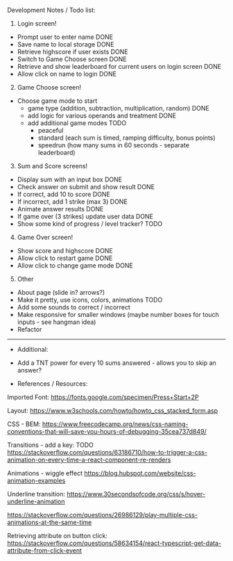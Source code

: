 Development Notes / Todo list:

1. Login screen!

- Prompt user to enter name DONE
- Save name to local storage DONE
- Retrieve highscore if user exists DONE
- Switch to Game Choose screen DONE
- Retrieve and show leaderboard for current users on login screen DONE
- Allow click on name to login DONE

2. Game Choose screen!

- Choose game mode to start
  - game type (addition, subtraction, multiplication, random) DONE
  - add logic for various operands and treatment DONE
  - add additional game modes TODO
    - peaceful
    - standard (each sum is timed, ramping difficulty, bonus points)
    - speedrun (how many sums in 60 seconds - separate leaderboard)

3. Sum and Score screens!

- Display sum with an input box DONE
- Check answer on submit and show result DONE
- If correct, add 10 to score DONE
- If incorrect, add 1 strike (max 3) DONE
- Animate answer results DONE
- If game over (3 strikes) update user data DONE
- Show some kind of progress / level tracker? TODO

4. Game Over screen!

- Show score and highscore DONE
- Allow click to restart game DONE
- Allow click to change game mode DONE

5. Other

- About page (slide in? arrows?)
- Make it pretty, use icons, colors, animations TODO
- Add some sounds to correct / incorrect
- Make responsive for smaller windows (maybe number boxes for touch inputs - see hangman idea)
- Refactor

---

- Additional:

* Add a TNT power for every 10 sums answered - allows you to skip an answer?

- References / Resources:

Imported Font:
https://fonts.google.com/specimen/Press+Start+2P

Layout:
https://www.w3schools.com/howto/howto_css_stacked_form.asp

CSS - BEM:
https://www.freecodecamp.org/news/css-naming-conventions-that-will-save-you-hours-of-debugging-35cea737d849/

Transitions - add a key: TODO
https://stackoverflow.com/questions/63186710/how-to-trigger-a-css-animation-on-every-time-a-react-component-re-renders

Animations - wiggle effect
https://blog.hubspot.com/website/css-animation-examples

Underline transition:
https://www.30secondsofcode.org/css/s/hover-underline-animation

https://stackoverflow.com/questions/26986129/play-multiple-css-animations-at-the-same-time

Retrieving attribute on button click:
https://stackoverflow.com/questions/58634154/react-typescript-get-data-attribute-from-click-event
